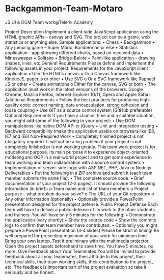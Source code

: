 Backgammon-Team-Motaro
======================

JS UI &amp; DOM Team work@Telerik Academy

Project Description
Implement a client-side JavaScript application using the HTML graphic APIs – canvas and SVG.
The project can be a game, web statistics or anything else. Sample applications:
•	Chess
•	Backgammon
•	Any jumping game – Super Mario, Bomberman or else
•	Statistics application – app showing different charts, based on received data
•	Minesweeper
•	Solitaire
•	Bridge-Belote
•	Paint-like application – drawing shapes, lines, etc
General Requirements
Please define and implement the following assets in your project:
Requirements for the JavaScript client application
•	Use the HTML5 canvas
o	Or a Canvas framework like KineticJS, paper.js or other
•	Use SVG 
o	Or a SVG framework like Raphael JS or other
•	Create animations
o	Either for the canvas, SVG or both
•	The application must work in the latest versions of the browsers: Google Chrome,  Mozilla Firefox, Internet Explorer 10/11, Opera and Apple Safari
Additional Requirements
•	Follow the best practices for producing high-quality code: correct naming, data encapsulation, strong cohesion and loose coupling
•	Use GIT as a source control system (GitHub preferable)
Optional Requirements
If you have a chance, time and a suitable situation, you might add some of the following to your project:
•	Use DOM manipulations like native DOM API or jQuery
•	Unit and integration testing
•	Backward compatibility (make the application usable on browsers like IE8, IE7 and IE6)
Non-Required Work
•	Completely finished project is not obligatory required. It will not be a big problem if your project is not completely finished or is not working greatly. This team work project is for educational purpose. Its main purpose it to experience object-oriented modeling and OOP in a real-world project and to get some experience in team working and team collaboration with a source control system. 
•	Implementation of server-side logic with ASP.NET, PHP, Java or Node.js
Deliverables
•	Put the following in a ZIP archive and submit it (each team member submits the same file):
•	The complete source code.
•	Brief documentation of your project (2-3 pages). It should provide the following information (in brief):
o	Team name and list of team members
o	Project purpose – what problem do you solve?
o	The URL of your Git repository
o	Any other information (optionally)
•	Optionally provide a PowerPoint presentation designed for the project defense.
Public Project Defense
Each team will have to deliver a public defense of its work to the other students and trainers. You will have only 5 minutes for the following:
•	Demonstrate the application (very shortly)
•	Show the source code
•	Show the commits logs to confirm that team member have contributed.
•	Optionally you might prepare a PowerPoint presentation (3-4 slides)
Please be strict in timing! Be well prepared for presenting maximum of your work for minimum time. Bring your own laptop. Test it preliminary with the multimedia projector. Open the project assets beforehand to save time. You have 5 minutes, no more.
Give Feedback about Your Teammates
You will be invited to provide feedback about all your teammates, their attitude to this project, their technical skills, their team working skills, their contribution to the project, etc. The feedback is important part of the project evaluation so take it seriously and be honest.
